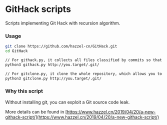 # GitHack scripts

Scripts implementing Git Hack with recursion algorithm.

### Usage

```bash
git clone https://github.com/hazzel-cn/GitHack.git
cd GitHack

// For githack.py, it collects all files classified by commits so that you can go through all files.
python3 githack.py http://you.target/.git/

// For gitclone.py, it clone the whole repository, which allows you to execute git commands.
python3 gitclone.py http://you.target/.git/
```

### Why this script

Without installing git, you can exploit a Git source code leak.

More details can be found in [https://www.hazzel.cn/2019/04/20/a-new-githack-script/](https://www.hazzel.cn/2019/04/20/a-new-githack-script/)